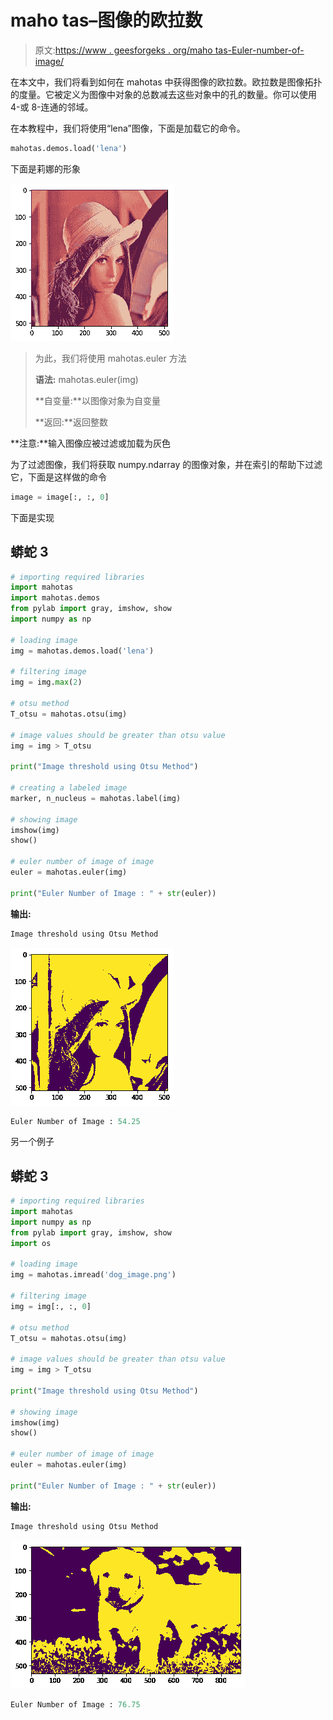 # maho tas–图像的欧拉数

> 原文:[https://www . geesforgeks . org/maho tas-Euler-number-of-image/](https://www.geeksforgeeks.org/mahotas-euler-number-of-image/)

在本文中，我们将看到如何在 mahotas 中获得图像的欧拉数。欧拉数是图像拓扑的度量。它被定义为图像中对象的总数减去这些对象中的孔的数量。你可以使用 4-或 8-连通的邻域。

在本教程中，我们将使用“lena”图像，下面是加载它的命令。

```py
mahotas.demos.load('lena')
```

下面是莉娜的形象

![](img/c6cf4d1584ad896c98148d7fd44b7f25.png)

> 为此，我们将使用 mahotas.euler 方法
> 
> **语法:** mahotas.euler(img)
> 
> **自变量:**以图像对象为自变量
> 
> **返回:**返回整数

**注意:**输入图像应被过滤或加载为灰色

为了过滤图像，我们将获取 numpy.ndarray 的图像对象，并在索引的帮助下过滤它，下面是这样做的命令

```py
image = image[:, :, 0]
```

下面是实现

## 蟒蛇 3

```py
# importing required libraries
import mahotas
import mahotas.demos
from pylab import gray, imshow, show
import numpy as np

# loading image
img = mahotas.demos.load('lena')

# filtering image
img = img.max(2)

# otsu method
T_otsu = mahotas.otsu(img)  

# image values should be greater than otsu value
img = img > T_otsu

print("Image threshold using Otsu Method")

# creating a labeled image
marker, n_nucleus = mahotas.label(img)

# showing image
imshow(img)
show()

# euler number of image of image
euler = mahotas.euler(img)

print("Euler Number of Image : " + str(euler))
```

**输出:**

```py
Image threshold using Otsu Method
```

![](img/af1a498fc91de1bb4de1ff5f7faf7b73.png)

```py
Euler Number of Image : 54.25
```

另一个例子

## 蟒蛇 3

```py
# importing required libraries
import mahotas
import numpy as np
from pylab import gray, imshow, show
import os

# loading image
img = mahotas.imread('dog_image.png')

# filtering image
img = img[:, :, 0]

# otsu method
T_otsu = mahotas.otsu(img)  

# image values should be greater than otsu value
img = img > T_otsu

print("Image threshold using Otsu Method")

# showing image
imshow(img)
show()

# euler number of image of image
euler = mahotas.euler(img)

print("Euler Number of Image : " + str(euler))
```

**输出:**

```py
Image threshold using Otsu Method 
```

![](img/ab80b555f0ab23baeefa960156d3bedc.png)

```py
Euler Number of Image : 76.75
```